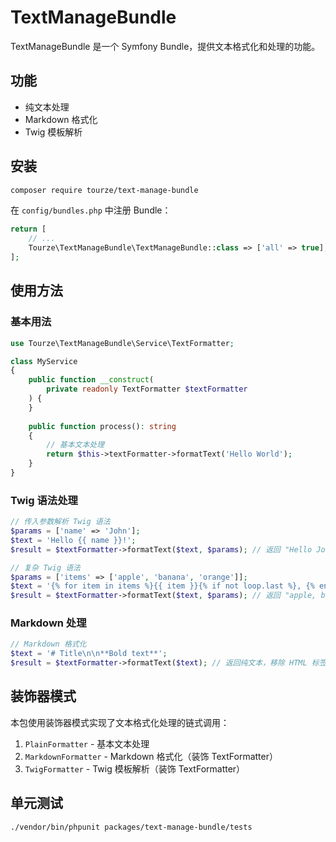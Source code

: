 # TextManageBundle

TextManageBundle 是一个 Symfony Bundle，提供文本格式化和处理的功能。

## 功能

- 纯文本处理
- Markdown 格式化
- Twig 模板解析

## 安装

```bash
composer require tourze/text-manage-bundle
```

在 `config/bundles.php` 中注册 Bundle：

```php
return [
    // ...
    Tourze\TextManageBundle\TextManageBundle::class => ['all' => true],
];
```

## 使用方法

### 基本用法

```php
use Tourze\TextManageBundle\Service\TextFormatter;

class MyService
{
    public function __construct(
        private readonly TextFormatter $textFormatter
    ) {
    }
    
    public function process(): string
    {
        // 基本文本处理
        return $this->textFormatter->formatText('Hello World');
    }
}
```

### Twig 语法处理

```php
// 传入参数解析 Twig 语法
$params = ['name' => 'John'];
$text = 'Hello {{ name }}!';
$result = $textFormatter->formatText($text, $params); // 返回 "Hello John!"

// 复杂 Twig 语法
$params = ['items' => ['apple', 'banana', 'orange']];
$text = '{% for item in items %}{{ item }}{% if not loop.last %}, {% endif %}{% endfor %}';
$result = $textFormatter->formatText($text, $params); // 返回 "apple, banana, orange"
```

### Markdown 处理

```php
// Markdown 格式化
$text = '# Title\n\n**Bold text**';
$result = $textFormatter->formatText($text); // 返回纯文本，移除 HTML 标签
```

## 装饰器模式

本包使用装饰器模式实现了文本格式化处理的链式调用：

1. `PlainFormatter` - 基本文本处理
2. `MarkdownFormatter` - Markdown 格式化（装饰 TextFormatter）
3. `TwigFormatter` - Twig 模板解析（装饰 TextFormatter）

## 单元测试

```bash
./vendor/bin/phpunit packages/text-manage-bundle/tests
```

